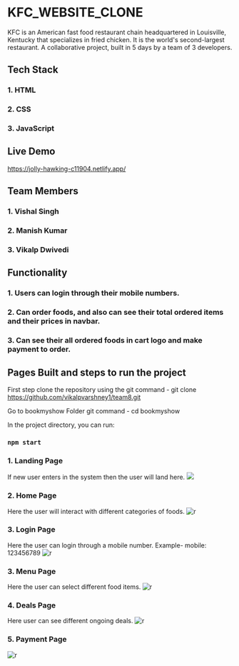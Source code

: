 # KFC_WEBSITE_CLONE

KFC is an American fast food restaurant chain headquartered in Louisville, Kentucky that specializes in fried chicken. It is the world's second-largest restaurant. A collaborative project, built in 5 days by a team of 3 developers.

## Tech Stack

### 1. HTML
### 2. CSS
### 3. JavaScript

## Live Demo
https://jolly-hawking-c11904.netlify.app/

## Team Members

### 1. Vishal Singh
### 2. Manish Kumar
### 3. Vikalp Dwivedi


## Functionality

### 1. Users can login through their mobile numbers.
### 2. Can order foods, and also can see their total ordered items and their prices in navbar.
### 3. Can see their all ordered foods in cart logo and make payment to order.


## Pages Built and steps to run the project

First step clone the repository using the git command - git clone https://github.com/vikalpvarshney1/team8.git

Go to bookmyshow Folder git command - cd bookmyshow

In the project directory, you can run:

### `npm start`

### 1. Landing Page
If new user enters in the system then the user will land here.
<img src="https://i.ibb.co/mRSXWbx/Screenshot-1872.png" />

### 2. Home Page
Here the user will interact with different categories of foods.
![r](https://i.ibb.co/HV1ZXTV/Screenshot-1873.png)

### 3. Login Page
Here the user can login through a mobile number. Example- mobile: 123456789
![r](https://i.ibb.co/zSy2MFs/Screenshot-1871.png)

### 3. Menu Page
Here the user can select different food items.
![r](https://i.ibb.co/Jq0402X/Screenshot-1874.png)

### 4. Deals Page
Here user can see different ongoing deals.
![r](https://i.ibb.co/JBdjLt0/Screenshot-1875.png)

### 5. Payment Page
![r](https://i.ibb.co/cxRQqWd/Screenshot-1870.png)

